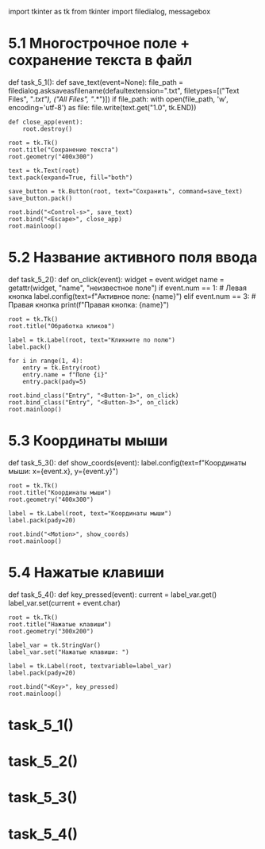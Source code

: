 import tkinter as tk
from tkinter import filedialog, messagebox

# 5.1 Многострочное поле + сохранение текста в файл
def task_5_1():
    def save_text(event=None):
        file_path = filedialog.asksaveasfilename(defaultextension=".txt",
                                                 filetypes=[("Text Files", "*.txt"), ("All Files", "*.*")])
        if file_path:
            with open(file_path, 'w', encoding='utf-8') as file:
                file.write(text.get("1.0", tk.END))

    def close_app(event):
        root.destroy()

    root = tk.Tk()
    root.title("Сохранение текста")
    root.geometry("400x300")

    text = tk.Text(root)
    text.pack(expand=True, fill="both")

    save_button = tk.Button(root, text="Сохранить", command=save_text)
    save_button.pack()

    root.bind("<Control-s>", save_text)
    root.bind("<Escape>", close_app)
    root.mainloop()


# 5.2 Название активного поля ввода
def task_5_2():
    def on_click(event):
        widget = event.widget
        name = getattr(widget, "name", "неизвестное поле")
        if event.num == 1:  # Левая кнопка
            label.config(text=f"Активное поле: {name}")
        elif event.num == 3:  # Правая кнопка
            print(f"Правая кнопка: {name}")

    root = tk.Tk()
    root.title("Обработка кликов")

    label = tk.Label(root, text="Кликните по полю")
    label.pack()

    for i in range(1, 4):
        entry = tk.Entry(root)
        entry.name = f"Поле {i}"
        entry.pack(pady=5)

    root.bind_class("Entry", "<Button-1>", on_click)
    root.bind_class("Entry", "<Button-3>", on_click)
    root.mainloop()


# 5.3 Координаты мыши
def task_5_3():
    def show_coords(event):
        label.config(text=f"Координаты мыши: x={event.x}, y={event.y}")

    root = tk.Tk()
    root.title("Координаты мыши")
    root.geometry("400x300")

    label = tk.Label(root, text="Координаты мыши")
    label.pack(pady=20)

    root.bind("<Motion>", show_coords)
    root.mainloop()


# 5.4 Нажатые клавиши
def task_5_4():
    def key_pressed(event):
        current = label_var.get()
        label_var.set(current + event.char)

    root = tk.Tk()
    root.title("Нажатые клавиши")
    root.geometry("300x200")

    label_var = tk.StringVar()
    label_var.set("Нажатые клавиши: ")

    label = tk.Label(root, textvariable=label_var)
    label.pack(pady=20)

    root.bind("<Key>", key_pressed)
    root.mainloop()


# task_5_1()
# task_5_2()
# task_5_3()
# task_5_4()
